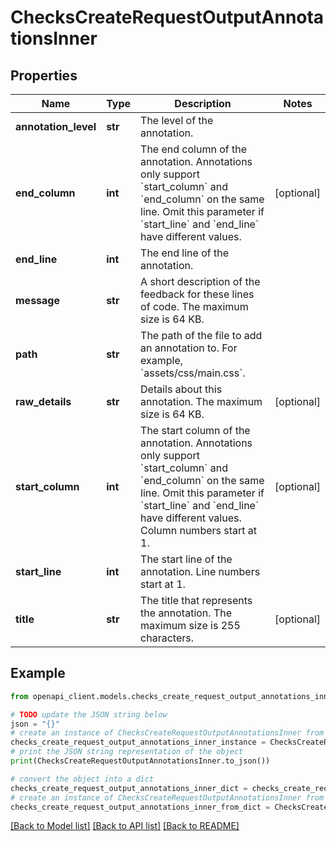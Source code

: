 # ChecksCreateRequestOutputAnnotationsInner


## Properties

Name | Type | Description | Notes
------------ | ------------- | ------------- | -------------
**annotation_level** | **str** | The level of the annotation. | 
**end_column** | **int** | The end column of the annotation. Annotations only support &#x60;start_column&#x60; and &#x60;end_column&#x60; on the same line. Omit this parameter if &#x60;start_line&#x60; and &#x60;end_line&#x60; have different values. | [optional] 
**end_line** | **int** | The end line of the annotation. | 
**message** | **str** | A short description of the feedback for these lines of code. The maximum size is 64 KB. | 
**path** | **str** | The path of the file to add an annotation to. For example, &#x60;assets/css/main.css&#x60;. | 
**raw_details** | **str** | Details about this annotation. The maximum size is 64 KB. | [optional] 
**start_column** | **int** | The start column of the annotation. Annotations only support &#x60;start_column&#x60; and &#x60;end_column&#x60; on the same line. Omit this parameter if &#x60;start_line&#x60; and &#x60;end_line&#x60; have different values. Column numbers start at 1. | [optional] 
**start_line** | **int** | The start line of the annotation. Line numbers start at 1. | 
**title** | **str** | The title that represents the annotation. The maximum size is 255 characters. | [optional] 

## Example

```python
from openapi_client.models.checks_create_request_output_annotations_inner import ChecksCreateRequestOutputAnnotationsInner

# TODO update the JSON string below
json = "{}"
# create an instance of ChecksCreateRequestOutputAnnotationsInner from a JSON string
checks_create_request_output_annotations_inner_instance = ChecksCreateRequestOutputAnnotationsInner.from_json(json)
# print the JSON string representation of the object
print(ChecksCreateRequestOutputAnnotationsInner.to_json())

# convert the object into a dict
checks_create_request_output_annotations_inner_dict = checks_create_request_output_annotations_inner_instance.to_dict()
# create an instance of ChecksCreateRequestOutputAnnotationsInner from a dict
checks_create_request_output_annotations_inner_from_dict = ChecksCreateRequestOutputAnnotationsInner.from_dict(checks_create_request_output_annotations_inner_dict)
```
[[Back to Model list]](../README.md#documentation-for-models) [[Back to API list]](../README.md#documentation-for-api-endpoints) [[Back to README]](../README.md)


